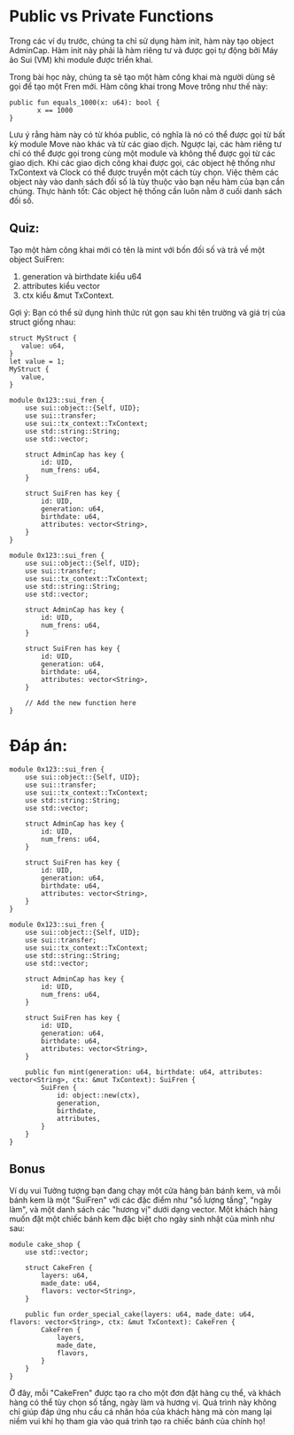 # Public vs Private Functions

Trong các ví dụ trước, chúng ta chỉ sử dụng hàm init, hàm này tạo object AdminCap. Hàm init này phải là hàm riêng tư và được gọi tự động bởi Máy ảo Sui (VM) khi module được triển khai.

Trong bài học này, chúng ta sẽ tạo một hàm công khai mà người dùng sẽ gọi để tạo một Fren mới. Hàm công khai trong Move trông như thế này:

```move
public fun equals_1000(x: u64): bool {
       x == 1000
}
```

Lưu ý rằng hàm này có từ khóa public, có nghĩa là nó có thể được gọi từ bất kỳ module Move nào khác và từ các giao dịch. Ngược lại, các hàm riêng tư chỉ có thể được gọi trong cùng một module và không thể được gọi từ các giao dịch. Khi các giao dịch công khai được gọi, các object hệ thống như TxContext và Clock có thể được truyền một cách tùy chọn. Việc thêm các object này vào danh sách đối số là tùy thuộc vào bạn nếu hàm của bạn cần chúng. Thực hành tốt: Các object hệ thống cần luôn nằm ở cuối danh sách đối số.

## Quiz:

Tạo một hàm công khai mới có tên là mint với bốn đối số và trả về một object SuiFren:

1. generation và birthdate kiểu u64
2. attributes kiểu vector<String>
3. ctx kiểu &mut TxContext.

Gợi ý: Bạn có thể sử dụng hình thức rút gọn sau khi tên trường và giá trị của struct giống nhau:

```move
struct MyStruct {
   value: u64,
}
let value = 1;
MyStruct {
   value,
}
```
```move
module 0x123::sui_fren {
    use sui::object::{Self, UID};
    use sui::transfer;
    use sui::tx_context::TxContext;
    use std::string::String;
    use std::vector;
    
    struct AdminCap has key {
        id: UID,
        num_frens: u64,
    }
    
    struct SuiFren has key {
        id: UID,
        generation: u64,
        birthdate: u64,
        attributes: vector<String>,
    }
}

module 0x123::sui_fren {
    use sui::object::{Self, UID};
    use sui::transfer;
    use sui::tx_context::TxContext;
    use std::string::String;
    use std::vector;
    
    struct AdminCap has key {
        id: UID,
        num_frens: u64,
    }
    
    struct SuiFren has key {
        id: UID,
        generation: u64,
        birthdate: u64,
        attributes: vector<String>,
    }

    // Add the new function here
}
```


# Đáp án:

```move
module 0x123::sui_fren {
    use sui::object::{Self, UID};
    use sui::transfer;
    use sui::tx_context::TxContext;
    use std::string::String;
    use std::vector;
    
    struct AdminCap has key {
        id: UID,
        num_frens: u64,
    }
    
    struct SuiFren has key {
        id: UID,
        generation: u64,
        birthdate: u64,
        attributes: vector<String>,
    }
}

module 0x123::sui_fren {
    use sui::object::{Self, UID};
    use sui::transfer;
    use sui::tx_context::TxContext;
    use std::string::String;
    use std::vector;
    
    struct AdminCap has key {
        id: UID,
        num_frens: u64,
    }
    
    struct SuiFren has key {
        id: UID,
        generation: u64,
        birthdate: u64,
        attributes: vector<String>,
    }

    public fun mint(generation: u64, birthdate: u64, attributes: vector<String>, ctx: &mut TxContext): SuiFren {
        SuiFren {
            id: object::new(ctx),
            generation,
            birthdate,
            attributes,
        }
    }
}
```

## Bonus
Ví dụ vui
Tưởng tượng bạn đang chạy một cửa hàng bán bánh kem, và mỗi bánh kem là một "SuiFren" với các đặc điểm như "số lượng tầng", "ngày làm", và một danh sách các "hương vị" dưới dạng vector. Một khách hàng muốn đặt một chiếc bánh kem đặc biệt cho ngày sinh nhật của mình như sau:

```move
module cake_shop {
    use std::vector;

    struct CakeFren {
        layers: u64,
        made_date: u64,
        flavors: vector<String>,
    }

    public fun order_special_cake(layers: u64, made_date: u64, flavors: vector<String>, ctx: &mut TxContext): CakeFren {
        CakeFren {
            layers,
            made_date,
            flavors,
        }
    }
}
```

Ở đây, mỗi "CakeFren" được tạo ra cho một đơn đặt hàng cụ thể, và khách hàng có thể tùy chọn số tầng, ngày làm và hương vị. Quá trình này không chỉ giúp đáp ứng nhu cầu cá nhân hóa của khách hàng mà còn mang lại niềm vui khi họ tham gia vào quá trình tạo ra chiếc bánh của chính họ!